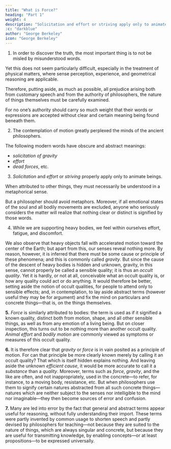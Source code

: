 ```yaml
---
title: "What is Force?"
heading: "Part 1"
weight: 4
description: "Solicitation and effort or striving apply only to animate beings"
:c: "darkblue"
author: "George Berkeley"
icon: "George Berkeley"
---
```



1. In order to discover the truth, the most important thing is to not be misled by misunderstood words.

 <!-- do not mislead us—a point emphasized by nearly all philosophers, but observed by few. -->

Yet this does not seem particularly difficult, especially in the treatment of physical matters, where sense perception, experience, and geometrical reasoning are applicable. 

Therefore, putting aside, as much as possible, all prejudice arising both from customary speech and from the authority of philosophers, the nature of things themselves must be carefully examined.

For no one’s authority should carry so much weight that their words or expressions are accepted without clear and certain meaning being found beneath them.


2. The contemplation of motion greatly perplexed the minds of the ancient philosophers.

<!-- , from which arose various opinions that are excessively complex, not to say absurd. -->

<!-- These have now mostly fallen into disuse and scarcely deserve that we spend much effort in refuting them. Among more modern and reasonable philosophers of our time, however, when dealing with motion, not a few terms appear with meanings that are overly abstract and obscure—such as  -->

The following modern words have obscure and abstract meanings:

- *solicitation of gravity*
- *effort*
- *dead forces*, etc.

<!-- —which cast shadows over otherwise learned writings and give rise to doctrines as remote from truth as from common sense. These matters must, for the sake of truth, be carefully examined—not from a desire to refute others, but to clarify the issues. -->


3. *Solicitation* and *effort* or *striving* properly apply only to animate beings.

When attributed to other things, they must necessarily be understood in a metaphorical sense. 

But a philosopher should avoid metaphors. Moreover, if all emotional states of the soul and all bodily movements are excluded, anyone who seriously considers the matter will realize that nothing clear or distinct is signified by those words.


4. While we are supporting heavy bodies, we feel within ourselves effort, fatigue, and discomfort. 

We also observe that heavy objects fall with accelerated motion toward the center of the Earth; but apart from this, our senses reveal nothing more. By reason, however, it is inferred that there must be some cause or principle of these phenomena; and this is commonly called *gravity*. But since the cause of the descent of heavy bodies is hidden and unknown, gravity, in this sense, cannot properly be called a sensible quality; it is thus an *occult quality*. Yet it is hardly, or not at all, conceivable what an occult quality is, or how any quality could act or do anything. It would therefore be better, setting aside the notion of occult qualities, for people to attend only to sensible effects; and, in contemplation, to lay aside abstract terms (however useful they may be for argument) and fix the mind on particulars and concrete things—that is, on the things themselves.

**5.** *Force* is similarly attributed to bodies: the term is used as if it signified a known quality, distinct both from motion, shape, and all other sensible things, as well as from any emotion of a living being. But on closer inspection, this turns out to be nothing more than another occult quality. *Animal effort* and *bodily motion* are commonly viewed as symptoms or measures of this occult quality.

**6.** It is therefore clear that *gravity* or *force* is in vain posited as a principle of motion. For can that principle be more clearly known merely by calling it an occult quality? That which is itself hidden explains nothing. And leaving aside the unknown *efficient cause*, it would be more accurate to call it a *substance* than a *quality*. Moreover, terms such as *force*, *gravity*, and the like are often, and not inappropriately, used in the concrete—to refer, for instance, to a moving body, resistance, etc. But when philosophers use them to signify certain natures abstracted from all such concrete things—natures which are neither subject to the senses nor intelligible to the mind nor imaginable—they then become sources of error and confusion.

**7.** Many are led into error by the fact that general and abstract terms appear useful for reasoning, without fully understanding their import. These terms were partly invented by common usage to shorten speech and partly devised by philosophers for teaching—not because they are suited to the nature of things, which are always singular and concrete, but because they are useful for transmitting knowledge, by enabling concepts—or at least propositions—to be expressed universally.
